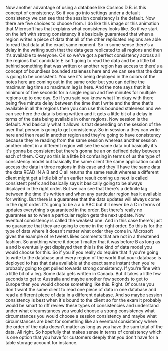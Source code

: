 Now another advantage of using a database like Cosmos D.B. is this concept of consistency.
So if you go into settings under a default consistency we can see that the session consistency is the
default.
Now there are five choices to choose from.
I do like this image or this animation that Microsoft has that explains what consistency looks like.
So if we start on the left with strong consistency it's basically guaranteed that when a region writes
a piece of data that all of the other replicated regions are able to read that data at the exact same
moment.
So in some sense there's a delay in the writing such that the data gets replicated to all regions and
then it's available to everyone.
OK so we've got a perfect consistency across all the regions that candidate E isn't going to read the
data and be a little bit behind something that was written or another region has access to there's a
concept of boundless bounded staleness here and we can see that the data is going to be consistent.
You see it's being deployed in the colors of the notes here are coming out in the same order but you
can define the maximum lag time so maximum leg is here.
And the note says that it is minimum of five seconds for a single region and five minutes for multiple
regions up to one day.
So if you said you know what I'm okay with there being five minute delay between the time that I write
and the time that's available in all the regions then you can use this bounded staleness and we can
see here the data is being written and it gets a little bit of a delay in terms of the data being available
in other regions.
Now session is the default.
And basically what it allows is that depending on the session of the user that person is going to get
consistency.
So in session a they can write here and then read in another region and they're going to have consistency
because they're reading from the same session whereas another session another client in a different
region will see the same data but basically it's it's gonna be consistent but there's gonna be an on
defined delay between each of them.
Okay so this is a little bit confusing in terms of us the type of consistency model but basically the
same client the same application could access the data in three regions in this case and they'll have
the same data the data READ IN A B and C all returns the same result whereas a different client might
get a little bit of an earlier result coming up next is called consistent prefix and basically says
it basically going to be always displayed in the right order.
But we can see that there's a definite lag between the time it's written and when any particular region
has it available for writing.
But there is a guarantee that the data updates will always come in the right order.
It's going to be a a b ABC but it'll never be a C in terms of updates everything's guaranteed in the
order.
But there's really no guarantee as to when a particular region gets the next update.
Now eventual consistency is called the weakest one.
And in this case there's just no guarantee that they are going to come in the right order.
So this is for the type of data where it doesn't matter what order they come in.
Microsoft gives the example of re tweets likes comments that are not in a threatened fashion.
So anything where it doesn't matter that it was before B as long as a and b eventually get displayed
then this is the kind of data model you would choose for this.
So if you if you really do require that if you're going to write to the database and every region of
the world that your database is deployed to has that data available at the exact same instant then you're
probably going to get pulled towards strong consistency.
If you're fine with a little bit of a leg.
Some data gets written in Canada.
But it takes a little few seconds to get to Australia and maybe another few seconds to get to Europe
then you would choose something like this.
Right.
Of course you don't want the same client to read one piece of data in one database and read a different
piece of data in a different database.
And so maybe session consistency is best when it's bound to the client so for the exam it probably would
be smart to riff review these types of consistencies and understand under what circumstances you would
choose a strong consistency what circumstances you would choose a session consistency and maybe what
circumstances are best for something like an eventual consistency where the order of the data doesn't
matter as long as you have the sum total of the data.
All right.
So hopefully that makes sense in terms of consistency which is one option that you have for customers
deeply that you don't have for a table storage account for instance.

